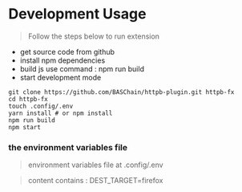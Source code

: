 # Development Usage 

> Follow the steps below to run extension

  - get source code from github 
  - install npm dependencies
  - build js use command : npm run build 
  - start development mode 

```bas 
git clone https://github.com/BASChain/httpb-plugin.git httpb-fx
cd httpb-fx
touch .config/.env   
yarn install # or npm install 
npm run build
npm start  
```

###  the environment variables file 
> environment variables file at .config/.env 

> content contains : DEST_TARGET=firefox